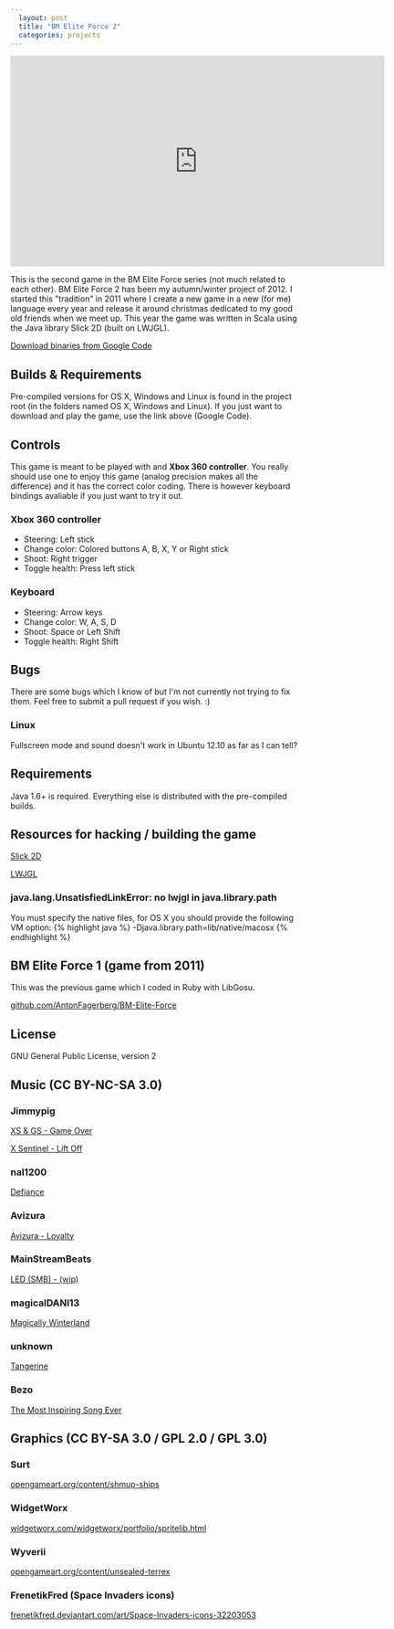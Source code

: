 ```yaml
---
  layout: post
  title: "BM Elite Force 2"
  categories: projects
---
```


<iframe src="http://player.vimeo.com/video/56785260?title=0&amp;byline=0&amp;portrait=0&amp;color=c9ff23" width="656" height="369" frameborder="0" webkitAllowFullScreen mozallowfullscreen allowFullScreen></iframe>

This is the second game in the BM Elite Force series (not much related to each other). BM Elite Force 2 has been my autumn/winter project of 2012. I started this "tradition" in 2011 where I create a new game in a new (for me) language every year and release it around christmas dedicated to my good old friends when we meet up. This year the game was written in Scala using the Java library Slick 2D (built on LWJGL).

[Download binaries from Google Code](http://code.google.com/p/bm-elite-force-2/downloads/list)

## Builds & Requirements
Pre-compiled versions for OS X, Windows and Linux is found in the project root (in the folders named OS X, Windows and Linux). If you just want to download and play the game, use the link above (Google Code).

## Controls
This game is meant to be played with and __Xbox 360 controller__. You really should use one to enjoy this game (analog precision makes all the difference) and it has the correct color coding. There is however keyboard bindings avaliable if you just want to try it out.

### Xbox 360 controller
 * Steering: Left stick
 * Change color: Colored buttons A, B, X, Y or Right stick
 * Shoot: Right trigger
 * Toggle health: Press left stick

### Keyboard
 * Steering: Arrow keys
 * Change color: W, A, S, D
 * Shoot: Space or Left Shift
 * Toggle health: Right Shift

## Bugs
There are some bugs which I know of but I'm not currently not trying to fix them. Feel free to submit a pull request if you wish. :)

### Linux
Fullscreen mode and sound doesn't work in Ubuntu 12.10 as far as I can tell?

## Requirements
Java 1.6+ is required. Everything else is distributed with the pre-compiled builds.

## Resources for hacking / building the game
[Slick 2D](http://www.slick2d.org/)

[LWJGL](http://www.lwjgl.org/)

### java.lang.UnsatisfiedLinkError: no lwjgl in java.library.path
You must specify the native files, for OS X you should provide the following VM option:
{% highlight java %}
-Djava.library.path=lib/native/macosx
{% endhighlight %}

## BM Elite Force 1 (game from 2011)
This was the previous game which I coded in Ruby with LibGosu.

[github.com/AntonFagerberg/BM-Elite-Force](https://github.com/AntonFagerberg/BM-Elite-Force)

## License
GNU General Public License, version 2

## Music (CC BY-NC-SA 3.0)
### Jimmypig
[XS & GS - Game Over](http://www.newgrounds.com/audio/listen/469781)

[X Sentinel - Lift Off](http://www.newgrounds.com/audio/listen/498935)

### nal1200
[Defiance](http://www.newgrounds.com/audio/listen/500422)

### Avizura
[Avizura - Loyalty](http://www.newgrounds.com/audio/listen/500531)

### MainStreamBeats
[LED (SMB) - (wip)](http://www.newgrounds.com/audio/listen/476561)

### magicalDANI13
[Magically Winterland](http://www.newgrounds.com/audio/listen/476147)

### unknown
[Tangerine](http://www.newgrounds.com/audio/listen/481979)

### Bezo
[The Most Inspiring Song Ever](http://www.newgrounds.com/audio/listen/38773)

## Graphics (CC BY-SA 3.0 / GPL 2.0 / GPL 3.0)
### Surt
[opengameart.org/content/shmup-ships](http://opengameart.org/content/shmup-ships)

### WidgetWorx
[widgetworx.com/widgetworx/portfolio/spritelib.html](http://www.widgetworx.com/widgetworx/portfolio/spritelib.html)

### Wyverii
[opengameart.org/content/unsealed-terrex](http://opengameart.org/content/unsealed-terrex)

### FrenetikFred (Space Invaders icons)
[frenetikfred.deviantart.com/art/Space-Invaders-icons-32203053](http://frenetikfred.deviantart.com/art/Space-Invaders-icons-32203053)